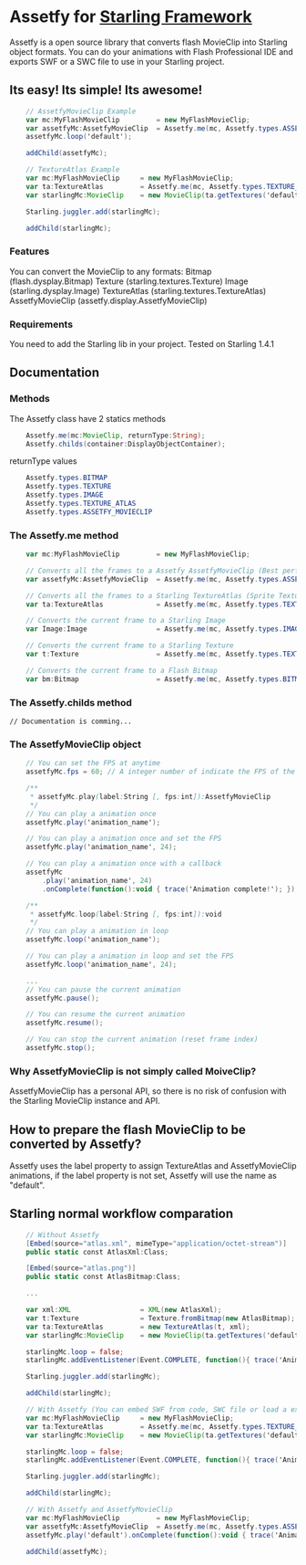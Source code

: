 # Assetfy for [Starling Framework](https://github.com/PrimaryFeather/Starling-Framework)
Assetfy is a open source library that converts flash MovieClip into Starling object formats.
You can do your animations with Flash Professional IDE and exports SWF or a SWC file to use in your Starling project.

## Its easy! Its simple! Its awesome!

```actionscript
    // AssetfyMovieClip Example
    var mc:MyFlashMovieClip         = new MyFlashMovieClip;
    var assetfyMc:AssetfyMovieClip  = Assetfy.me(mc, Assetfy.types.ASSETFY_MOVIECLIP);
    assetfyMc.loop('default');

    addChild(assetfyMc);

    // TextureAtlas Example
    var mc:MyFlashMovieClip     = new MyFlashMovieClip;
    var ta:TextureAtlas         = Assetfy.me(mc, Assetfy.types.TEXTURE_ATLAS); // return starling TextureAtlas
    var starlingMc:MovieClip    = new MovieClip(ta.getTextures('default'), Starling.current.nativeStage.frameRate); // Starling MovieClip

    Starling.juggler.add(starlingMc);

    addChild(starlingMc);
```

### Features
You can convert the MovieClip to any formats:
    Bitmap              (flash.dysplay.Bitmap)
    Texture             (starling.textures.Texture)
    Image               (starling.dysplay.Image)
    TextureAtlas        (starling.textures.TextureAtlas)
    AssetfyMovieClip    (assetfy.display.AssetfyMovieClip)

### Requirements
You need to add the Starling lib in your project.
Tested on Starling 1.4.1

## Documentation

### Methods
The Assetfy class have 2 statics methods

```actionscript
    Assetfy.me(mc:MovieClip, returnType:String);
    Assetfy.childs(container:DisplayObjectContainer);
```

returnType values

```actionscript
    Assetfy.types.BITMAP
    Assetfy.types.TEXTURE
    Assetfy.types.IMAGE
    Assetfy.types.TEXTURE_ATLAS
    Assetfy.types.ASSETFY_MOVIECLIP
```

### The Assetfy.me method

```actionscript
    var mc:MyFlashMovieClip         = new MyFlashMovieClip;

    // Converts all the frames to a Assetfy AssetfyMovieClip (Best performance in a simple and wonderfull API)
    var assetfyMc:AssetfyMovieClip  = Assetfy.me(mc, Assetfy.types.ASSETFY_MOVIECLIP);

    // Converts all the frames to a Starling TextureAtlas (Sprite Texture and XML coordinates)
    var ta:TextureAtlas             = Assetfy.me(mc, Assetfy.types.TEXTURE_ATLAS);

    // Converts the current frame to a Starling Image
    var Image:Image                 = Assetfy.me(mc, Assetfy.types.IMAGE);

    // Converts the current frame to a Starling Texture
    var t:Texture                   = Assetfy.me(mc, Assetfy.types.TEXTURE);

    // Converts the current frame to a Flash Bitmap
    var bm:Bitmap                   = Assetfy.me(mc, Assetfy.types.BITMAP);
```

### The Assetfy.childs method
    // Documentation is comming...

### The AssetfyMovieClip object
```actionscript
    // You can set the FPS at anytime
    assetfyMc.fps = 60; // A integer number of indicate the FPS of the AssetfyMovieClip

    /**
     * assetfyMc.play(label:String [, fps:int]):AssetfyMovieClip
     */
    // You can play a animation once
    assetfyMc.play('animation_name');

    // You can play a animation once and set the FPS
    assetfyMc.play('animation_name', 24);

    // You can play a animation once with a callback
    assetfyMc
        .play('animation_name', 24)
        .onComplete(function():void { trace('Animation complete!'); });

    /**
     * assetfyMc.loop(label:String [, fps:int]):void
     */
    // You can play a animation in loop
    assetfyMc.loop('animation_name');

    // You can play a animation in loop and set the FPS
    assetfyMc.loop('animation_name', 24);

    ...
    // You can pause the current animation
    assetfyMc.pause();

    // You can resume the current animation
    assetfyMc.resume();

    // You can stop the current animation (reset frame index)
    assetfyMc.stop();
```

### Why AssetfyMovieClip is not simply called MoiveClip?
AssetfyMovieClip has a personal API, so there is no risk of confusion with the Starling MovieClip instance and API.

## How to prepare the flash MovieClip to be converted by Assetfy?
Assetfy uses the label property to assign TextureAtlas and AssetfyMovieClip animations, if the label property is not set, Assetfy will use the name as "default".


## Starling normal workflow comparation

```actionscript
    // Without Assetfy
    [Embed(source="atlas.xml", mimeType="application/octet-stream")]
    public static const AtlasXml:Class;

    [Embed(source="atlas.png")]
    public static const AtlasBitmap:Class;

    ...

    var xml:XML                 = XML(new AtlasXml);
    var t:Texture               = Texture.fromBitmap(new AtlasBitmap);
    var ta:TextureAtlas         = new TextureAtlas(t, xml);
    var starlingMc:MovieClip    = new MovieClip(ta.getTextures('default'), Starling.current.nativeStage.frameRate);

    starlingMc.loop = false;
    starlingMc.addEventListener(Event.COMPLETE, function(){ trace('Animation complete') });

    Starling.juggler.add(starlingMc);

    addChild(starlingMc);

    // With Assetfy (You can embed SWF from code, SWC file or load a external file)
    var mc:MyFlashMovieClip     = new MyFlashMovieClip;
    var ta:TextureAtlas         = Assetfy.me(mc, Assetfy.types.TEXTURE_ATLAS);
    var starlingMc:MovieClip    = new MovieClip(ta.getTextures('default'), Starling.current.nativeStage.frameRate);

    starlingMc.loop = false;
    starlingMc.addEventListener(Event.COMPLETE, function(){ trace('Animation complete') });

    Starling.juggler.add(starlingMc);

    addChild(starlingMc);

    // With Assetfy and AssetfyMovieClip
    var mc:MyFlashMovieClip         = new MyFlashMovieClip;
    var assetfyMc:AssetfyMovieClip  = Assetfy.me(mc, Assetfy.types.ASSETFY_MOVIECLIP);
    assetfyMc.play('default').onComplete(function():void { trace('Animation complete!'); });

    addChild(assetfyMc);
```
